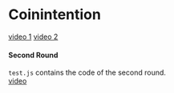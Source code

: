 # Coinintention

[video 1](https://www.loom.com/share/32f4f3bb56724f749a3f1672c20b682b?sid=7640c54f-c8b2-408e-8877-5ea0b55ba823)
[video 2](https://www.loom.com/share/7afcc0c9abb0468b8e6d299d442d6658?sid=e7322ff7-2f62-496e-bd2f-1abab0c55986)


#### Second Round
`test.js` contains the code of the second round.    
[video](https://www.loom.com/share/9eb333455e8140ea967bf10e2d8e1d40?sid=8ea0c433-4e44-405c-9fbb-02c21a209ffd)